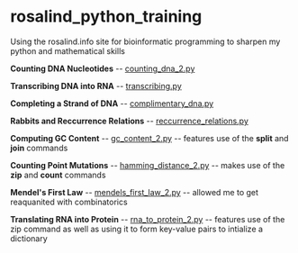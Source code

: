# rosalind_python_training

Using the rosalind.info site for bioinformatic programming to sharpen my python and mathematical skills

**Counting DNA Nucleotides** -- [counting_dna_2.py](counting_dna_2.py)

**Transcribing DNA into RNA** -- [transcribing.py](transcribing.py)

**Completing a Strand of DNA** -- [complimentary_dna.py](complimentary_dna.py)

**Rabbits and Reccurrence Relations** -- [reccurrence_relations.py](reccurrence_relations.py)

**Computing GC Content** -- [gc_content_2.py](gc_content_2.py`) -- features use of the **split** and **join** commands

**Counting Point Mutations** -- [hamming_distance_2.py](hamming_distance_2.py) -- makes use of the **zip** and **count** commands

**Mendel's First Law** -- [mendels_first_law_2.py](mendels_first_law_2.py) -- allowed me to get reaquanited with combinatorics

**Translating RNA into Protein** -- [rna_to_protein_2.py](rna_to_protein_2.py) -- features use of the zip command as well as using it to form key-value pairs to intialize a dictionary
